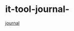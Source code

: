 # it-tool-journal-
<a href="https://drive.google.com/file/d/13SDSJRG0oWVxErT2ziAwJ6AzQtYGzmHY/view?usp=drivesdk">journal</a>
